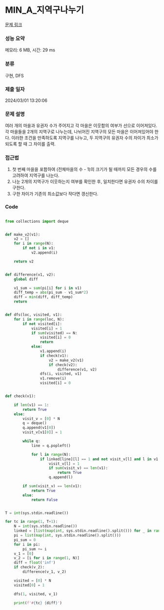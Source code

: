 # MIN_A_지역구나누기

[문제 링크](https://pro.mincoding.co.kr/problem-step/20/level/130/detail/SAMSUNG_A_04)

### 성능 요약

메모리: 6 MB, 시간: 29 ms

### 분류

구현, DFS

### 제출 일자

2024/03/01  13:20:06

### 문제 설명

여러 개의 마을과 유권자 수가 주어지고 각 마을은 이웃함의 여부가 선으로 이어져있다. 각 마을들을 2개의 지역구로 나누는데, 나뉘어진 지역구의 모든 마을은
이어져있어야 한다. 이러한 조건을 만족하도록 지역구를 나누고, 두 지역구의 유권자 수의 차이가 최소가 되도록 할 때 그 차이를 출력. 

### 접근법
1. 첫 번째 마을을 포함하여 (전체마을의 수 - 1)의 크기가 될 때까지 모든 경우의 수를 고려하여 지역구를 나눈다.
2. 나눈 2개의 지역구가 이웃하는지 여부를 확인한 후, 일치한다면 유권자 수의 차이를 구한다.
3. 구한 차이가 기존의 최소값보다 작다면 갱신한다.


### Code
```python

from collections import deque


def make_v2(v1):
    v2 = []
    for i in range(N):
        if not i in v1:
            v2.append(i)

    return v2


def difference(v1, v2):
    global diff

    v1_sum = sum(pi[i] for i in v1)
    diff_temp = abs(pi_sum - v1_sum*2)
    diff = min(diff, diff_temp)
    return


def dfs(loc, visited, v1):
    for i in range(loc, N):
        if not visited[i]:
            visited[i] = 1
            if sum(visited) == N:
                visited[i] = 0
                return
            else:
                v1.append(i)
                if check(v1):
                    v2 = make_v2(v1)
                    if check(v2):
                        difference(v1, v2)
                dfs(i, visited, v1)
                v1.remove(i)
                visited[i] = 0


def check(v1):

    if len(v1) == 1:
        return True
    else:
        visit_v = [0] * N
        q = deque()
        q.append(v1[0])
        visit_v[v1[0]] = 1

        while q:
            line = q.popleft()

            for l in range(N):
                if linked[line][l] == 1 and not visit_v[l] and l in v1:
                    visit_v[l] = 1
                    if sum(visit_v) == len(v1):
                        return True
                    q.append(l)

        if sum(visit_v) == len(v1):
            return True
        else:
            return False


T = int(sys.stdin.readline())

for tc in range(1, T+1):
    N = int(sys.stdin.readline())
    linked = [list(map(int, sys.stdin.readline().split())) for _ in range(N)]
    pi = list(map(int, sys.stdin.readline().split()))
    pi_sum = 0
    for i in pi:
        pi_sum += i
    v_1 = [0]
    v_2 = [i for i in range(1, N)]
    diff = float('inf')
    if check(v_2):
        difference(v_1, v_2)

    visited = [0] * N
    visited[0] = 1

    dfs(1, visited, v_1)

    print(f'#{tc} {diff}')

```
